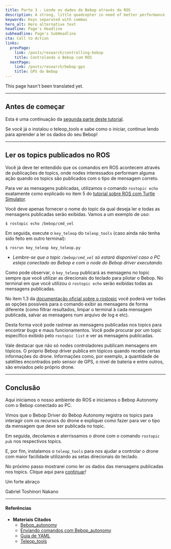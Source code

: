 ```yaml
---
title: Parte 3 - Lendo os dados do Bebop através do ROS
description: A strong, little quadcopter in need of better performance
keywords: Keys separated with commas
hero_alt: Hero alternative text
headline: Page's Headline
subheadline: Page's SubHeadline
cta: Call to Action
links:
  prevPage: 
    link: /posts/research/controlling-bebop
    title: Controlando o Bebop com ROS
  nextPage: 
    link: /posts/research/bebop-gps
    title: GPS do Bebop
---
```


This page hasn't been translated yet.

---

## Antes de começar

Esta é uma continuação da [segunda parte deste tutorial](/posts/research/controlling-bebop). 

Se você já o instalou o teleop_tools e sabe como o iniciar, continue lendo para aprender a ler os dados do seu Bebop!

---

## Ler os topics publicados no ROS

Você já deve ter entendido que os comandos em ROS acontecem através de publicações de topics, onde nodes interessados performam alguma ação quando os topics são publicados com o tipo de mensagem correto.

Para ver as mensagens publicadas, utilizamos o comando ```rostopic echo``` exatamente como explicado no item 5 do [tutorial sobre ROS com Turtle Simulator](/posts/about-ros/ros-with-turtle-bot).

Você deve apenas fornecer o nome do topic da qual deseja ler e todas as mensagens publicadas serão exibidas. Vamos a um exemplo de uso:

```
$ rostopic echo /bebop/cmd_vel
```

Em seguida, execute o ```key_teleop``` do ```teleop_tools``` (caso ainda não tenha sido feito em outro terminal):

```
$ rosrun key_teleop key_teleop.py
```

* *Lembre-se que o topic ```/bebop/cmd_vel``` só estará disponível caso o PC esteja conectado ao Bebop e com o node do Bebop driver executando.*

Como pode observar, o ```key_teleop``` publicará as mensagens no topic sempre que você utilizar as direcionais do teclado para pilotar o Bebop. No terminal em que você utilizou o ```rostopic echo``` serão exibidas todas as mensagens publicadas.

No item 1.3 da [documentação oficial sobre o rostopic](http://wiki.ros.org/rostopic) você poderá ver todas as opções possíveis para o comando exibir as mensagens de forma diferente (como filtrar resultados, limpar o terminal à cada mensagem publicada, salvar as mensagens num arquivo de log e etc). 

Desta forma você pode rastrear as mensagens publicadas nos topics para encontrar *bugs* e maus funcionamentos. Você pode procurar por um topic específico exibido pelo ```rostopic list``` e ver as mensagens publicadas.

Vale destacar que não só nodes controladores publicam mensagens em tópicos. O próprio Bebop driver publica em tópicos quando recebe certas informações do drone. Informações como, por exemplo, a quantidade de satélites encontrados pelo sensor de GPS, o nivel de bateria e entre outros, são enviados pelo próprio drone.

---

## Conclusão

Aqui iniciamos o nosso ambiente do ROS e iniciamos o Bebop Autonomy com o Bebop conectado ao PC.

Vimos que o Bebop Driver do Bebop Autonomy registra os topics para interagir com os recursos do drone e expliquei como fazer para ver o tipo da mensagem que deve ser publicada no topic.

Em seguida, decolamos e aterrissamos o drone com o comando ```rostopic pub``` nos respectivos topics.

E, por fim, instalamos o ```teleop_tools``` para nos ajudar a controlar o drone com maior facilidade utilizando as setas direcionais do teclado.

No próximo passo mostrarei como ler os dados das mensagens publicadas nos topics. Clique aqui para [continuar](/posts/research/reading-from-bebop)!

Um forte abraço

Gabriel Toshinori Nakano

---

#### **Referências**

- **Materiais Citados**
  - [Bebop_autonomy](https://bebop-autonomy.readthedocs.io/)
  - [Enviando comandos com Bebop_autonomy](https://bebop-autonomy.readthedocs.io/en/latest/piloting.html)
  - [Guia de YAML](https://docs.ansible.com/ansible/latest/reference_appendices/YAMLSyntax.html)
  - [Teleop_tools](http://wiki.ros.org/teleop_tools)




